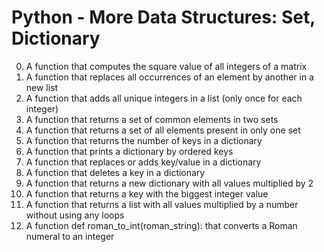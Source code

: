 # Python - More Data Structures: Set, Dictionary

0. A function that computes the square value of all integers of a matrix
1. A function that replaces all occurrences of an element by another in a new list
2. A function that adds all unique integers in a list (only once for each integer)
3. A function that returns a set of common elements in two sets
4. A function that returns a set of all elements present in only one set
5. A function that returns the number of keys in a dictionary
6. A function that prints a dictionary by ordered keys
7. A function that replaces or adds key/value in a dictionary
8. A function that deletes a key in a dictionary
9. A function that returns a new dictionary with all values multiplied by 2
10. A function that returns a key with the biggest integer value
11. A function that returns a list with all values multiplied by a number without using any loops
12. A function def roman_to_int(roman_string): that converts a Roman numeral to an integer
